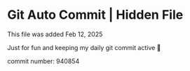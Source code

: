 # Git Auto Commit | Hidden File

This file was added Feb 12, 2025

Just for fun and keeping my daily git commit active 🤪

commit number: 940854
